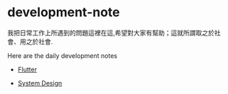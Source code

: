 # development-note

我把日常工作上所遇到的問題這裡在這,希望對大家有幫助；這就所謂取之於社會、用之於社會.

Here are the daily development notes

- [Flutter](https://github.com/leelai/development-note/tree/main/flutter)

- [System Design](https://github.com/leelai/development-note/tree/main/system_design)

